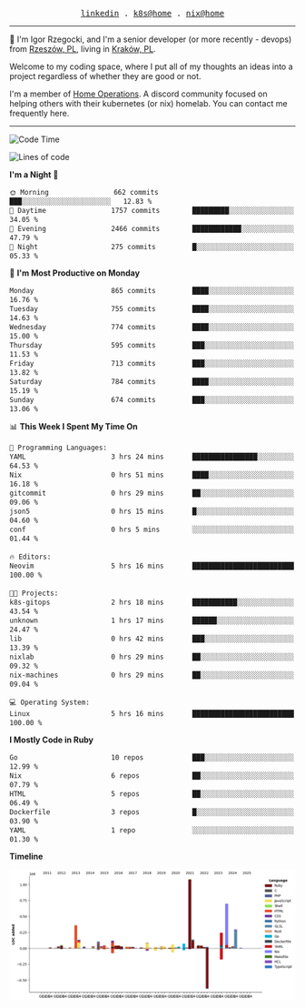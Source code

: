 <p align="center">
  <samp>
    <a href="https://www.linkedin.com/in/ajgon">linkedin</a> .
    <a href="https://github.com/deedee-ops/k8s-gitops">k8s@home</a> .
    <a href="https://github.com/deedee-ops/nixlab">nix@home</a>
  </samp>
</p>

----------------------------------------------------------------

:wave: I'm Igor Rzegocki, and I'm a senior developer (or more recently - devops) from [Rzeszów, PL](https://en.wikipedia.org/wiki/Rzesz%C3%B3w), living in [Kraków, PL](https://en.wikipedia.org/wiki/Krak%C3%B3w).

Welcome to my coding space, where I put all of my thoughts an ideas into a project regardless of whether they are good or not.

I'm a member of [Home Operations](https://discord.gg/home-operations). A discord community focused on helping others with their kubernetes (or nix) homelab. You can contact me frequently here.

----------------------------------------------------------------

<!--START_SECTION:waka-->
![Code Time](http://img.shields.io/badge/Code%20Time-319%20hrs%2026%20mins-blue)

![Lines of code](https://img.shields.io/badge/From%20Hello%20World%20I%27ve%20Written-4.1%20million%20lines%20of%20code-blue)

**I'm a Night 🦉** 

```text
🌞 Morning                662 commits         ███░░░░░░░░░░░░░░░░░░░░░░   12.83 % 
🌆 Daytime                1757 commits        █████████░░░░░░░░░░░░░░░░   34.05 % 
🌃 Evening                2466 commits        ████████████░░░░░░░░░░░░░   47.79 % 
🌙 Night                  275 commits         █░░░░░░░░░░░░░░░░░░░░░░░░   05.33 % 
```
📅 **I'm Most Productive on Monday** 

```text
Monday                   865 commits         ████░░░░░░░░░░░░░░░░░░░░░   16.76 % 
Tuesday                  755 commits         ████░░░░░░░░░░░░░░░░░░░░░   14.63 % 
Wednesday                774 commits         ████░░░░░░░░░░░░░░░░░░░░░   15.00 % 
Thursday                 595 commits         ███░░░░░░░░░░░░░░░░░░░░░░   11.53 % 
Friday                   713 commits         ███░░░░░░░░░░░░░░░░░░░░░░   13.82 % 
Saturday                 784 commits         ████░░░░░░░░░░░░░░░░░░░░░   15.19 % 
Sunday                   674 commits         ███░░░░░░░░░░░░░░░░░░░░░░   13.06 % 
```


📊 **This Week I Spent My Time On** 

```text
💬 Programming Languages: 
YAML                     3 hrs 24 mins       ████████████████░░░░░░░░░   64.53 % 
Nix                      0 hrs 51 mins       ████░░░░░░░░░░░░░░░░░░░░░   16.18 % 
gitcommit                0 hrs 29 mins       ██░░░░░░░░░░░░░░░░░░░░░░░   09.06 % 
json5                    0 hrs 15 mins       █░░░░░░░░░░░░░░░░░░░░░░░░   04.60 % 
conf                     0 hrs 5 mins        ░░░░░░░░░░░░░░░░░░░░░░░░░   01.44 % 

🔥 Editors: 
Neovim                   5 hrs 16 mins       █████████████████████████   100.00 % 

🐱‍💻 Projects: 
k8s-gitops               2 hrs 18 mins       ███████████░░░░░░░░░░░░░░   43.54 % 
unknown                  1 hrs 17 mins       ██████░░░░░░░░░░░░░░░░░░░   24.47 % 
lib                      0 hrs 42 mins       ███░░░░░░░░░░░░░░░░░░░░░░   13.39 % 
nixlab                   0 hrs 29 mins       ██░░░░░░░░░░░░░░░░░░░░░░░   09.32 % 
nix-machines             0 hrs 29 mins       ██░░░░░░░░░░░░░░░░░░░░░░░   09.04 % 

💻 Operating System: 
Linux                    5 hrs 16 mins       █████████████████████████   100.00 % 
```

**I Mostly Code in Ruby** 

```text
Go                       10 repos            ███░░░░░░░░░░░░░░░░░░░░░░   12.99 % 
Nix                      6 repos             ██░░░░░░░░░░░░░░░░░░░░░░░   07.79 % 
HTML                     5 repos             ██░░░░░░░░░░░░░░░░░░░░░░░   06.49 % 
Dockerfile               3 repos             █░░░░░░░░░░░░░░░░░░░░░░░░   03.90 % 
YAML                     1 repo              ░░░░░░░░░░░░░░░░░░░░░░░░░   01.30 % 
```



**Timeline**

![Lines of Code chart](https://raw.githubusercontent.com/ajgon/ajgon/master/assets/bar_graph.png)


<!--END_SECTION:waka-->
